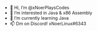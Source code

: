 - 👋 Hi, I’m @xNoerPlaysCodes
- 👀 I’m interested in Java & x86 Assembly
- 🌱 I’m currently learning Java
- 📫 Dm on Discord! xNoerLinux#6343

<!---
xNoerPlaysCodes/xNoerPlaysCodes is a ✨ special ✨ repository because its `README.md` (this file) appears on your GitHub profile.
You can click the Preview link to take a look at your changes.
--->
